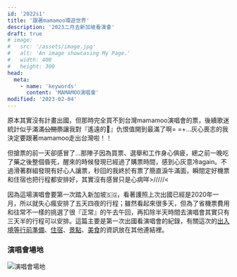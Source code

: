 ```yaml
---
id: '2022s1'
title: '跟著mamamoo環遊世界'
description: '2023二月去新加坡看演會'
draft: true
# image:
#   src: '/assets/image.jpg'
#   alt: 'An image showcasing My Page.'
#   width: 400
#   height: 300
head:
  meta:
    - name: 'keywords'
      content: 'MAMAMOO演唱會'
modified: '2023-02-04'
---
```



原本其實沒有計畫出國，但那時完全買不到台灣mamamoo演唱會的票，後續歌迷統計似乎滿滿~~公關票~~讓我對『遙遠的🐻』仇恨值開到最滿了啊= =+...灰心喪志的我決定要跟著mamamoo走出台灣啦！！

但搶票的前一天卻感冒了...那陣子因為買票、選舉和工作身心俱疲，總之前一晚吃了藥之後整個昏死，醒來的時候發現已經過了購票時間，感到心灰意冷again。不過滑著群組發現有好心人讓票，秒回的我終於有票了簡直淚牛滿面，瞬間定好機票和住宿也把行程都安排好，其實沒有感冒只是心病咩>/////<

因為這場演唱會要第一次踏入新加坡🇸🇬，看著護照上次出國已經是2020年一月，所以就失心瘋安排了五天四夜的行程；雖然看起來很多天，但為了省機票費用和往常不一樣的挑選了很『正常』的午去午回，再扣除半天時間去演唱會其實只有三天半的行程可以安排。這篇主要是第一次出國看演唱會的紀錄，有關這次的[出入境等行前準備](/travel/singapore_preparation)、[住宿](/travel/singapore_hotel)、[景點](/travel/singapore_spot)、[美食](/travel/singapore_food)的資訊放在其他連結裡。

### 演唱會場地
![演唱會場地](/img/travel/concert.jpg)
